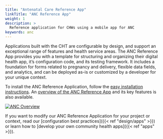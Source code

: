 ```yaml
---
title: "Antenatal Care Reference App"
linkTitle: "ANC Reference App"
weight: 1
description: >
  Reference application for CHWs using a mobile app for ANC
keywords: anc
---
```


Applications built with the CHT are configurable by design, and support an exceptional range of features and health service areas. The ANC Reference App provides you with a template for structuring and organizing their digital health app, it’s configuration code, and its testing framework. It includes a foundation for forms related to pregnancy and delivery, flexible data fields, and analytics, and can be deployed as-is or customized by a developer for your unique context. 

To install the ANC Reference Application, follow the [easy installation instructions](https://github.com/medic/cht-core/blob/master/INSTALL.md). An [overview of the ANC Reference App](anc-reference-app-overview.pdf) and its key features is also available.

[![ANC Overview](preview-anc-ref-app-overview.png)](anc-reference-app-overview.pdf)

If you want to modify our ANC Reference Application for your project or context, read our [configuration best practices]({{< ref "design/apps" >}}) or learn how to [develop your own community health apps]({{< ref "apps" >}}).
